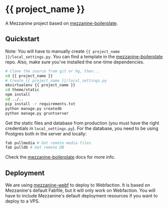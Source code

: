 # {{ project_name }}

A Mezzanine project based on [mezzanine-boilerplate].

## Quickstart

Note: You will have to manually create `{{ project_name }}/local_settings.py`.
You can find a template in the [mezzanine-boilerplate] repo. Also, make sure
you've installed the one-time dependencies.

```bash
# Clone the source from git or hg, then...
cd {{ project_name }}
# Create {{ project_name }}/local_settings.py
mkvirtualenv {{ project_name }}
cd theme/static
npm install
cd ../..
pip install -r requirements.txt
python manage.py createdb
python manage.py gruntserver
```

Get the static files and database from production (you must have the right
credentials in `local_settings.py`). For the database, you need to be using
Postgres both in the server and locally:

```bash
fab pullmedia # Get remote media files
fab pulldb # Get remote DB
```

Check the [mezzanine-boilerplate] docs for more info.

## Deployment

We are using [mezzanine-webf] to deploy to Webfaction. It is based on
Mezzanine's default Fabfile, but it will only work on Webfaction. You will have
to include Mezzanine's default deployment resources if you want to deploy to a
VPS.

[mezzanine-boilerplate]: https://gitlab.com/jerivas/mezzanine-boilerplate/blob/v1.4.0/README.md
[mezzanine-webf]: https://github.com/jerivas/mezzanine-webf/tree/v0.4.2

